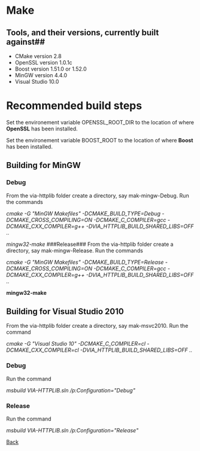 # Make #
## Tools, and their versions, currently built against##
- CMake version 2.8
- OpenSSL version 1.0.1c
- Boost version 1.51.0 or 1.52.0
- MinGW version 4.4.0
- Visual Studio 10.0

# Recommended build steps #
Set the environement variable OPENSSL\_ROOT\_DIR to the location of where **OpenSSL** has been installed.

Set the environement variable BOOST\_ROOT to the location of where **Boost** has been installed.

## Building for MinGW ##
### Debug ###
From the via-httplib folder create a directory, say mak-mingw-Debug.
Run the commands

*cmake -G "MinGW Makefiles" -DCMAKE\_BUILD\_TYPE=Debug -DCMAKE\_CROSS\_COMPILING=ON -DCMAKE\_C\_COMPILER=gcc -DCMAKE\_CXX\_COMPILER=g++ -DVIA\_HTTPLIB\_BUILD\_SHARED\_LIBS=OFF ..*

*mingw32-make*
###Release###
From the via-httplib folder create a directory, say mak-mingw-Release.
Run the commands

*cmake -G "MinGW Makefiles" -DCMAKE\_BUILD\_TYPE=Release -DCMAKE\_CROSS\_COMPILING=ON -DCMAKE\_C\_COMPILER=gcc -DCMAKE\_CXX\_COMPILER=g++ -DVIA\_HTTPLIB\_BUILD\_SHARED\_LIBS=OFF ..*

**mingw32-make**
## Building for Visual Studio 2010 ##
From the via-httplib folder create a directory, say mak-msvc2010.
Run the command

*cmake -G "Visual Studio 10" -DCMAKE\_C\_COMPILER=cl -DCMAKE\_CXX\_COMPILER=cl -DVIA\_HTTPLIB\_BUILD\_SHARED\_LIBS=OFF ..*
### Debug ###
Run the command

*msbuild VIA-HTTPLIB.sln /p:Configuration="Debug"*
### Release ###
Run the command

*msbuild VIA-HTTPLIB.sln /p:Configuration="Release"*

[Back](/README.md)